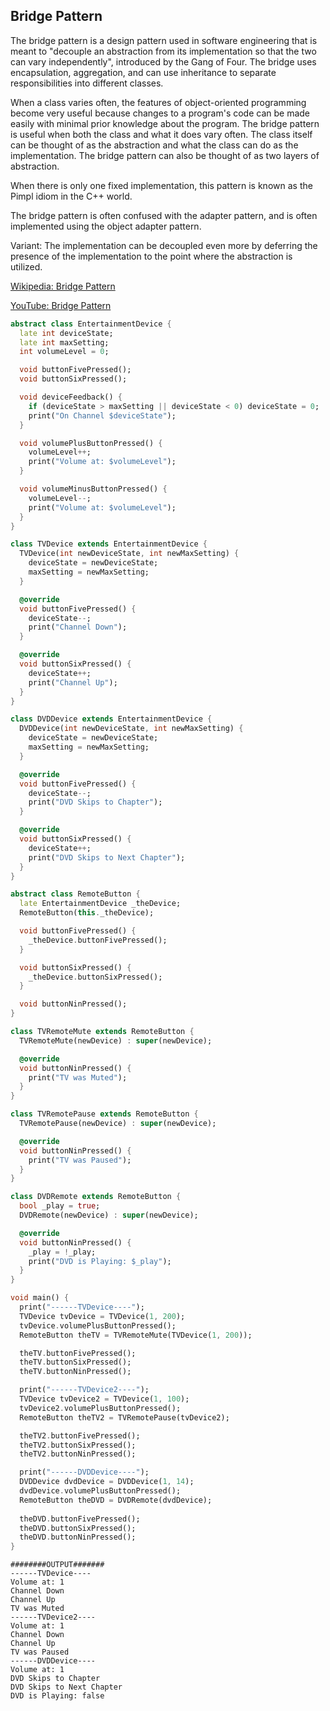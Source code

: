 ## Bridge Pattern
The bridge pattern is a design pattern used in software engineering that is meant to "decouple an abstraction from its implementation so that the two can vary independently", introduced by the Gang of Four. The bridge uses encapsulation, aggregation, and can use inheritance to separate responsibilities into different classes.

When a class varies often, the features of object-oriented programming become very useful because changes to a program's code can be made easily with minimal prior knowledge about the program. The bridge pattern is useful when both the class and what it does vary often. The class itself can be thought of as the abstraction and what the class can do as the implementation. The bridge pattern can also be thought of as two layers of abstraction.

When there is only one fixed implementation, this pattern is known as the Pimpl idiom in the C++ world.

The bridge pattern is often confused with the adapter pattern, and is often implemented using the object adapter pattern.

Variant: The implementation can be decoupled even more by deferring the presence of the implementation to the point where the abstraction is utilized.

[Wikipedia: Bridge Pattern](https://en.wikipedia.org/wiki/Bridge_pattern)

[YouTube: Bridge Pattern](https://www.youtube.com/watch?v=F1YQ7YRjttI&list=PLrhzvIcii6GNjpARdnO4ueTUAVR9eMBpc&index=11&ab_channel=ChristopherOkhravi)

``` dart
abstract class EntertainmentDevice {
  late int deviceState;
  late int maxSetting;
  int volumeLevel = 0;

  void buttonFivePressed();
  void buttonSixPressed();

  void deviceFeedback() {
    if (deviceState > maxSetting || deviceState < 0) deviceState = 0;
    print("On Channel $deviceState");
  }

  void volumePlusButtonPressed() {
    volumeLevel++;
    print("Volume at: $volumeLevel");
  }

  void volumeMinusButtonPressed() {
    volumeLevel--;
    print("Volume at: $volumeLevel");
  }
}

class TVDevice extends EntertainmentDevice {
  TVDevice(int newDeviceState, int newMaxSetting) {
    deviceState = newDeviceState;
    maxSetting = newMaxSetting;
  }

  @override
  void buttonFivePressed() {
    deviceState--;
    print("Channel Down");
  }

  @override
  void buttonSixPressed() {
    deviceState++;
    print("Channel Up");
  }
}

class DVDDevice extends EntertainmentDevice {
  DVDDevice(int newDeviceState, int newMaxSetting) {
    deviceState = newDeviceState;
    maxSetting = newMaxSetting;
  }

  @override
  void buttonFivePressed() {
    deviceState--;
    print("DVD Skips to Chapter");
  }

  @override
  void buttonSixPressed() {
    deviceState++;
    print("DVD Skips to Next Chapter");
  }
}

abstract class RemoteButton {
  late EntertainmentDevice _theDevice;
  RemoteButton(this._theDevice);

  void buttonFivePressed() {
    _theDevice.buttonFivePressed();
  }

  void buttonSixPressed() {
    _theDevice.buttonSixPressed();
  }

  void buttonNinPressed();
}

class TVRemoteMute extends RemoteButton {
  TVRemoteMute(newDevice) : super(newDevice);

  @override
  void buttonNinPressed() {
    print("TV was Muted");
  }
}

class TVRemotePause extends RemoteButton {
  TVRemotePause(newDevice) : super(newDevice);

  @override
  void buttonNinPressed() {
    print("TV was Paused");
  }
}

class DVDRemote extends RemoteButton {
  bool _play = true;
  DVDRemote(newDevice) : super(newDevice);

  @override
  void buttonNinPressed() {
    _play = !_play;
    print("DVD is Playing: $_play");
  }
}

void main() {
  print("------TVDevice----");
  TVDevice tvDevice = TVDevice(1, 200);
  tvDevice.volumePlusButtonPressed();
  RemoteButton theTV = TVRemoteMute(TVDevice(1, 200));

  theTV.buttonFivePressed();
  theTV.buttonSixPressed();
  theTV.buttonNinPressed();

  print("------TVDevice2----");
  TVDevice tvDevice2 = TVDevice(1, 100);
  tvDevice2.volumePlusButtonPressed();
  RemoteButton theTV2 = TVRemotePause(tvDevice2);

  theTV2.buttonFivePressed();
  theTV2.buttonSixPressed();
  theTV2.buttonNinPressed();

  print("------DVDDevice----");
  DVDDevice dvdDevice = DVDDevice(1, 14);
  dvdDevice.volumePlusButtonPressed();
  RemoteButton theDVD = DVDRemote(dvdDevice);
  
  theDVD.buttonFivePressed();
  theDVD.buttonSixPressed();
  theDVD.buttonNinPressed();
}
```

```
########OUTPUT#######
------TVDevice----
Volume at: 1
Channel Down
Channel Up
TV was Muted
------TVDevice2----
Volume at: 1
Channel Down
Channel Up
TV was Paused
------DVDDevice----
Volume at: 1
DVD Skips to Chapter
DVD Skips to Next Chapter
DVD is Playing: false
```
